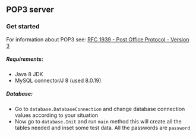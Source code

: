 ## POP3 server

### Get started

For information about POP3 see: [RFC 1939 - Post Office Protocol - Version 3](https://tools.ietf.org/html/rfc1939)

##### Requirements:

* Java 8 JDK
* MySQL connector/J 8 (used 8.0.19)

##### Database:

* Go to `database.DatabaseConnection` and change database connection values according to your situation
* Now go to `database.Init` and run `main` method this will create all the tables needed and inset some test data. All the passwords are `password`
